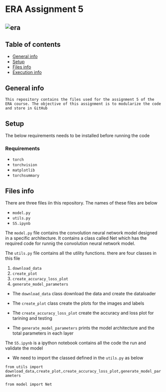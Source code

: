 
# ERA Assignment 5
![era](https://github.com/ParthaAIML/ERA_Assignment_5/assets/100613266/5420456b-9bcc-426d-a380-aac9f9c179ce)
---

## Table of contents
* [General info](#general-info)
* [Setup](#setup)
* [Files info](#files-ino)
* [Execution info](#execution-info)

## General info
`This repository contains the files used for the assignment 5 of the ERA course. The objective of this assignment is to modularize the code and store in GitHub`

## Setup
The below requirements needs to be installed before running the code
### Requirements
* `torch`
* `torchvision`
* `matplotlib`
* `torchsummary`

## Files info
There are three files iin this repository. The names of these files are below
* `model.py`
* `utils.py`
* `S5.ipynb`

The `model.py` file contains the convolution neural network model designed in a specific architecture. It contains a class called Net which has the required code for runnig the convolution neural network model.

The `utils.py` file contains all the utility functions. there are four classes in this file

 1. `download_data`
 2. `create_plot`
 3. `create_accuracy_loss_plot`
 4. `generate_model_parameters`
 
 * The `download_data` class download the data and create the dataloader
 
 * The  `create_plot` class create the plots for the images and labels

 * The `create_accuracy_loss_plot` create the accuracy and loss plot for tarining and testing

 * The `generate_model_parameters` prints the model architecture and the total parameters in each layer

The `S5.ipynb` is a ipython notebook contains all the code the run and validate the model

 * We need to import the classed defined in the `utils.py` as below

`from utils import download_data,create_plot,create_accuracy_loss_plot,generate_model_parameters`

`from model import Net`










